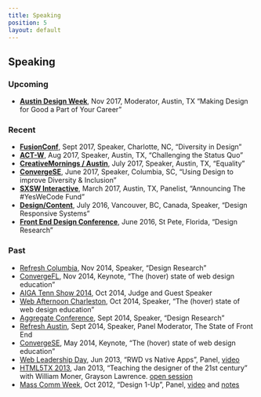 ```yaml
---
title: Speaking
position: 5
layout: default
---
```


## Speaking

### Upcoming
- **[Austin Design Week](https://austindesignweek.org/)**, Nov 2017, Moderator, Austin, TX “Making Design for Good a Part of Your Career”

### Recent
- **[FusionConf](http://fusionconf.io/)**, Sept 2017, Speaker, Charlotte, NC, “Diversity in Design”
- **[ACT-W](http://austin.act-w.org)**, Aug 2017, Speaker, Austin, TX, “Challenging the Status Quo”
- **[CreativeMornings / Austin](https://creativemornings.com/talks/sam-kapila/)**, July 2017, Speaker, Austin, TX, “Equality”
- **[ConvergeSE](http://austin.act-w.org)**, June 2017, Speaker, Columbia, SC, “Using Design to improve Diversity & Inclusion”
- **[SXSW Interactive](http://opportunityhub.co/2017hbcusxsw/)**, March 2017, Austin, TX, Panelist, “Announcing The #YesWeCode Fund”
- **[Design/Content](http://www.designcontentconf.com/)**, July 2016, Vancouver, BC, Canada, Speaker, “Design Responsive Systems”
-  **[Front End Design Conference](http://www.frontenddesignconference.com/)**, June 2016, St Pete, Florida, “Design Research”

### Past
*   [Refresh Columbia](https://www.eventbrite.com/e/refresh-columbia-november-2014-registration-14328658403), Nov 2014, Speaker, “Design Research”
*   [ConvergeFL](http://www.convergefl.com), Nov 2014, Keynote, “The (hover) state of web design education”
*   [AIGA Tenn Show 2014](http://www.tennshow2014.com), Oct 2014, Judge and Guest Speaker
*   [Web Afternoon Charleston](http://charleston.webafternoon.com/), Oct 2014, Speaker, “The (hover) state of web design education”
*   [Aggregate Conference](http://charleston.webafternoon.com/), Sept 2014, Speaker, “Design Research”
*   [Refresh Austin](https://www.facebook.com/events/284326435089364/?ref_dashboard_filter=past), Sept 2014, Speaker, Panel Moderator, The State of Front End
*   [ConvergeSE](http://www.convergese.com), May 2014, Keynote, “The (hover) state of web design education”
*   [Web Leadership Day](#), Jun 2013, “RWD vs Native Apps”, Panel, [video](http://www.youtube.com/watch?v=G6vl5vLz3bo&list=PLxtytQtmHMVMBfEPV71DOW9HMiYqInTF_)
*   [HTML5TX 2013](http://html5tx.com/pages/speakers), Jan 2013, “Teaching the designer of the 21st century” with William Moner, Grayson Lawrence. [open session](http://eventifier.co/event/html5tx/samkap)
*   [Mass Comm Week](http://www.txstatemcweek.com), Oct 2012, “Design 1-Up”, Panel, [video](http://www.ustream.tv/recorded/26581450) and [notes](http://www.samkapila.com/sharing/mcweek)
